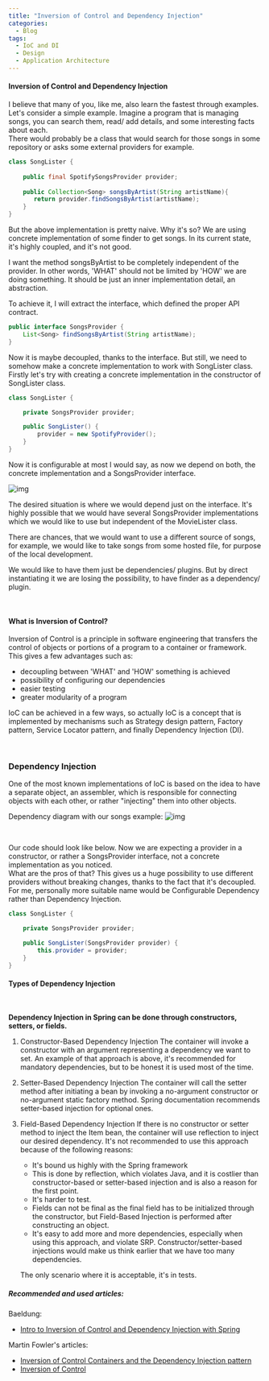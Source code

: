 ```yaml
---
title: "Inversion of Control and Dependency Injection"
categories:
  - Blog
tags:
  - IoC and DI
  - Design 
  - Application Architecture
---
```


#### Inversion of Control and Dependency Injection

I believe that many of you, like me, also learn the fastest through examples. <br>
Let's consider a simple example. Imagine a program that is managing songs, you can search them, read/ add details, and some interesting facts about each. <br>
There would probably be a class that would search for those songs in some repository or asks some external providers for example.

```java
class SongLister {
    
    public final SpotifySongsProvider provider;
    
    public Collection<Song> songsByArtist(String artistName){
       return provider.findSongsByArtist(artistName);
    }
}
```
But the above implementation is pretty naive. Why it's so?
We are using concrete implementation of some finder to get songs.
In its current state, it's highly coupled, and it's not good.

I want the method songsByArtist to be completely independent of the provider.
In other words, 'WHAT' should not be limited by 'HOW' we are doing something.
It should be just an inner implementation detail, an abstraction.

To achieve it, I will extract the interface, which defined the proper API contract.

```java 
public interface SongsProvider {
    List<Song> findSongsByArtist(String artistName);
}
```

Now it is maybe decoupled, thanks to the interface.
But still, we need to somehow make a concrete implementation to work with SongLister class.
Firstly let's try with creating a concrete implementation in the constructor of SongLister class.

```java
class SongLister {

    private SongsProvider provider;

    public SongLister() {
        provider = new SpotifyProvider();
    }
}
```
Now it is configurable at most I would say, as now we depend on both, the concrete implementation and a SongsProvider interface.

![img]({{site.url}}/assets/blog_images/2022-24-10-inversion-of-control-and-the-dependency-injection/conrete-impl-constructor-initializing.jpg)

The desired situation is where we would depend just on the interface.
It's highly possible that we would have several SongsProvider implementations which we would like to use but independent of the MovieLister class.

There are chances, that we would want to use a different source of songs, for example, we would like to take songs from some hosted file, for purpose of the local development.

We would like to have them just be dependencies/ plugins. But by direct instantiating it we are losing the possibility, to have finder as a dependency/ plugin.

<br>

#### What is Inversion of Control?

Inversion of Control is a principle in software engineering that transfers the control of objects or portions of a program to a container or framework.
This gives a few advantages such as:

* decoupling between 'WHAT' and 'HOW' something is achieved
* possibility of configuring our dependencies
* easier testing
* greater modularity of a program


IoC can be achieved in a few ways, so actually IoC is a concept that is implemented by mechanisms such as Strategy design pattern, Factory pattern, Service Locator pattern, and finally Dependency Injection (DI).

<br>

### Dependency Injection

One of the most known implementations of IoC is based on the idea to have a separate object, an assembler, which is responsible for connecting objects with each other, or rather "injecting" them into other objects.

Dependency diagram with our songs example:
![img]({{site.url}}/assets/blog_images/2022-24-10-inversion-of-control-and-the-dependency-injection/di-architecture.jpg)


<br>

Our code should look like below. Now we are expecting a provider in a constructor, or rather a SongsProvider interface, not a concrete implementation as you noticed. <br>
What are the pros of that? This gives us a huge possibility to use different providers without breaking changes, thanks to the fact that it's decoupled. <br>
For me, personally more suitable name would be Configurable Dependency rather than Dependency Injection.

```java
class SongLister {

    private SongsProvider provider;

    public SongLister(SongsProvider provider) {
        this.provider = provider;
    }
}
```

#### Types of Dependency Injection

<br> 

**Dependency Injection in Spring can be done through constructors, setters, or fields.**


1. Constructor-Based Dependency Injection
   The container will invoke a constructor with an argument representing a dependency we want to set.
   An example of that approach is above, it's recommended for mandatory dependencies, but to be honest it is used most of the time.

2. Setter-Based Dependency Injection
   The container will call the setter method after initiating a bean by invoking a no-argument constructor or no-argument static factory method.
   Spring documentation recommends setter-based injection for optional ones.

3. Field-Based Dependency Injection
   If there is no constructor or setter method to inject the Item bean, the container will use reflection to inject our desired dependency.
   It's not recommended to use this approach because of the following reasons:
   * It's bound us highly with the Spring framework
   * This is done by reflection, which violates Java, and it is costlier than constructor-based or setter-based injection and is also a reason for the first point.
   * It's harder to test.
   * Fields can not be final as the final field has to be initialized through the constructor, but Field-Based Injection is performed after constructing an object.
   * It's easy to add more and more dependencies, especially when using this approach, and violate SRP. Constructor/setter-based injections would make us think earlier that we have too many dependencies.

   The only scenario where it is acceptable, it's in tests.


##### Recommended and used articles:

Baeldung:
* [Intro to Inversion of Control and Dependency Injection with Spring](https://www.baeldung.com/inversion-control-and-dependency-injection-in-spring)

Martin Fowler's articles:
* [Inversion of Control Containers and the Dependency Injection pattern](https://martinfowler.com/bliki/InversionOfControl.html)
* [Inversion of Control](https://martinfowler.com/articles/injection.html) 
